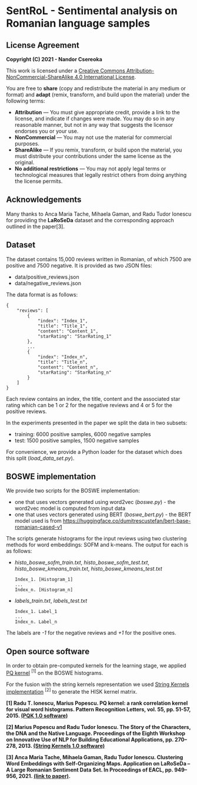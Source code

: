 # SentRoL - Sentimental analysis on Romanian language samples

## License Agreement

**Copyright (C) 2021 - Nandor Csereoka**

This work is licensed under a [Creative Commons Attribution-NonCommercial-ShareAlike 4.0 International License](https://creativecommons.org/licenses/by-nc-sa/4.0/). 

You are free to **share** (copy and redistribute the material in any medium or format) and **adapt** (remix, transform, and build upon the material) under the following terms:
- **Attribution** — You must give appropriate credit, provide a link to the license, and indicate if changes were made. You may do so in any reasonable manner, but not in any way that suggests the licensor endorses you or your use.
- **NonCommercial** — You may not use the material for commercial purposes.
- **ShareAlike** — If you remix, transform, or build upon the material, you must distribute your contributions under the same license as the original.
- **No additional restrictions** — You may not apply legal terms or technological measures that legally restrict others from doing anything the license permits.

## Acknowledgements

Many thanks to Anca Maria Tache, Mihaela Gaman, and Radu Tudor Ionescu for providing the **LaRoSeDa** dataset and the corresponding approach outlined in the paper[3].

## Dataset

The dataset contains 15,000 reviews written in Romanian, of which 7500 are positive and 7500 negative. It is provided as two JSON files:
- data/positive_reviews.json
- data/negative_reviews.json
 
The data format is as follows:

```
{
    "reviews": [
        {
            "index": "Index_1",
            "title": "Title_1",
            "content": "Content_1",
            "starRating": "StarRating_1"
        },
        ...
        {
            "index": "Index_n",
            "title": "Title_n",
            "content": "Content_n",
            "starRating": "StarRating_n"
        }
    ]
}
  ```
  
Each review contains an index, the title, content and the associated star rating which can be 1 or 2 for the negative reviews and 4 or 5 for the positive reviews.

In the experiments presented in the paper we split the data in two subsets:
- training: 6000 positive samples, 6000 negative samples
- test: 1500 positive samples, 1500 negative samples

For convenience, we provide a Python loader for the dataset which does this split (_load_data_set.py_).

## BOSWE implementation

We provide two scripts for the BOSWE implementation:

- one that uses vectors generated using word2vec (_boswe.py_) - the word2vec model is computed from input data
- one that uses vectors generated using BERT (_boswe_bert.py_) - the BERT model used is from
https://huggingface.co/dumitrescustefan/bert-base-romanian-cased-v1

The scripts generate histograms for the input reviews using two clustering methods for word embeddings: SOFM and k-means.
The output for each is as follows:

- _histo_boswe_sofm_train.txt_, _histo_boswe_sofm_test.txt_, _histo_boswe_kmeans_train.txt_, _histo_boswe_kmeans_test.txt_ 

    ```
    Index_1. [Histogram_1]
    ...
    Index_n. [Histogram_n]
    ```
- _labels_train.txt_, _labels_test.txt_

    ```
    Index_1. Label_1
    ...
    Index_n. Label_n
    ```

The labels are _-1_ for the negative reviews and _+1_ for the positive ones.

## Open source software

In order to obtain pre-computed kernels for the learning stage, we applied [PQ kernel](http://pq-kernel.herokuapp.com/) <sup>[1]</sup> on the BOSWE histograms. 

For the fusion with the string kernels representation we used [String Kernels implementation](http://string-kernels.herokuapp.com/) <sup>[2]</sup> to generate the HISK kernel matrix.

**[1] Radu T. Ionescu, Marius Popescu. PQ kernel: a rank correlation kernel for visual word histograms. Pattern Recognition Letters, vol. 55, pp. 51-57, 2015. [(PQK 1.0 software)](http://pq-kernel.herokuapp.com/)**

**[2] Marius Popescu and Radu Tudor Ionescu. The Story of the Characters, the DNA and the Native Language. Proceedings of the Eighth Workshop on Innovative Use of NLP for Building Educational Applications, pp. 270–278, 2013. [(String Kernels 1.0 software)](http://string-kernels.herokuapp.com/)**

**[3] Anca Maria Tache, Mihaela Gaman, Radu Tudor Ionescu. Clustering Word Embeddings with Self-Organizing Maps. Application on
LaRoSeDa – A Large Romanian Sentiment Data Set. In Proceedings of EACL, pp. 949–956, 2021.  [(link to paper)](https://www.aclweb.org/anthology/2021.eacl-main.81.pdf).**
